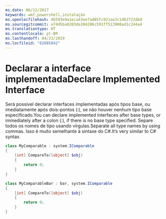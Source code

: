 ```yaml
---
ms.date: 06/12/2017
keywords: wmf,powershell,instalação
ms.openlocfilehash: 4b593e9a1eca43ee7ad85fc921ae3c1d62722db9
ms.sourcegitcommit: e7445ba8203da304286c591ff513900ad1c244a4
ms.translationtype: HT
ms.contentlocale: pt-BR
ms.lasthandoff: 04/23/2019
ms.locfileid: "62085842"
---
```

# <a name="declare-implemented-interface"></a><span data-ttu-id="4af99-102">Declarar a interface implementada</span><span class="sxs-lookup"><span data-stu-id="4af99-102">Declare Implemented Interface</span></span>

<span data-ttu-id="4af99-103">Será possível declarar interfaces implementadas após tipos base, ou imediatamente após dois-pontos (:), se não houver nenhum tipo base especificado.</span><span class="sxs-lookup"><span data-stu-id="4af99-103">You can declare implemented interfaces after base types, or immediately after a colon (:), if there is no base type specified.</span></span> <span data-ttu-id="4af99-104">Separe todos os nomes de tipo usando vírgulas.</span><span class="sxs-lookup"><span data-stu-id="4af99-104">Separate all type names by using commas.</span></span> <span data-ttu-id="4af99-105">Isso é muito semelhante à sintaxe do C#.</span><span class="sxs-lookup"><span data-stu-id="4af99-105">It’s very similar to C# syntax.</span></span>

```powershell
class MyComparable : system.IComparable
{
    [int] CompareTo([object] $obj)
    {
        return 0;
    }
}

class MyComparableBar : bar, system.IComparable
{
    [int] CompareTo([object] $obj)
    {
        return 0;
    }
}
```
